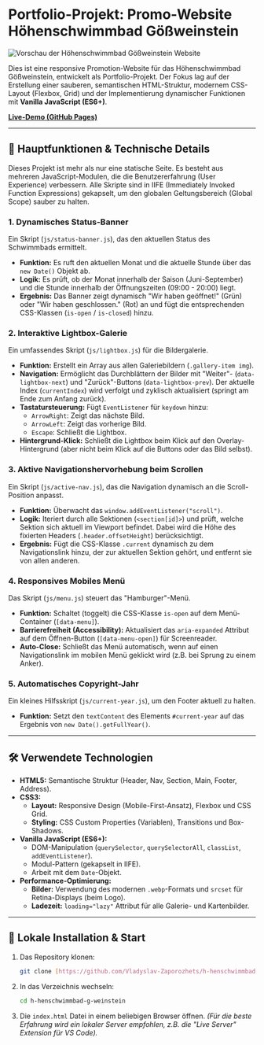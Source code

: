 # Portfolio-Projekt: Promo-Website Höhenschwimmbad Gößweinstein

![Vorschau der Höhenschwimmbad Gößweinstein Website]()

Dies ist eine responsive Promotion-Website für das Höhenschwimmbad Gößweinstein, entwickelt als Portfolio-Projekt. Der Fokus lag auf der Erstellung einer sauberen, semantischen HTML-Struktur, modernem CSS-Layout (Flexbox, Grid) und der Implementierung dynamischer Funktionen mit **Vanilla JavaScript (ES6+)**.

**[Live-Demo (GitHub Pages)](https://vladyslav-zaporozhets.github.io/h-henschwimmbad-g-weinstein/)**

---

## 🚀 Hauptfunktionen & Technische Details

Dieses Projekt ist mehr als nur eine statische Seite. Es besteht aus mehreren JavaScript-Modulen, die die Benutzererfahrung (User Experience) verbessern. Alle Skripte sind in IIFE (Immediately Invoked Function Expressions) gekapselt, um den globalen Geltungsbereich (Global Scope) sauber zu halten.

### 1. Dynamisches Status-Banner
Ein Skript (`js/status-banner.js`), das den aktuellen Status des Schwimmbads ermittelt.
* **Funktion:** Es ruft den aktuellen Monat und die aktuelle Stunde über das `new Date()` Objekt ab.
* **Logik:** Es prüft, ob der Monat innerhalb der Saison (Juni-September) und die Stunde innerhalb der Öffnungszeiten (09:00 - 20:00) liegt.
* **Ergebnis:** Das Banner zeigt dynamisch "Wir haben geöffnet!" (Grün) oder "Wir haben geschlossen." (Rot) an und fügt die entsprechenden CSS-Klassen (`is-open` / `is-closed`) hinzu.

### 2. Interaktive Lightbox-Galerie
Ein umfassendes Skript (`js/lightbox.js`) für die Bildergalerie.
* **Funktion:** Erstellt ein Array aus allen Galeriebildern (`.gallery-item img`).
* **Navigation:** Ermöglicht das Durchblättern der Bilder mit "Weiter"- (`data-lightbox-next`) und "Zurück"-Buttons (`data-lightbox-prev`). Der aktuelle Index (`currentIndex`) wird verfolgt und zyklisch aktualisiert (springt am Ende zum Anfang zurück).
* **Tastatursteuerung:** Fügt `EventListener` für `keydown` hinzu:
    * `ArrowRight`: Zeigt das nächste Bild.
    * `ArrowLeft`: Zeigt das vorherige Bild.
    * `Escape`: Schließt die Lightbox.
* **Hintergrund-Klick:** Schließt die Lightbox beim Klick auf den Overlay-Hintergrund (aber nicht beim Klick auf die Buttons oder das Bild selbst).

### 3. Aktive Navigationshervorhebung beim Scrollen
Ein Skript (`js/active-nav.js`), das die Navigation dynamisch an die Scroll-Position anpasst.
* **Funktion:** Überwacht das `window.addEventListener("scroll")`.
* **Logik:** Iteriert durch alle Sektionen (`<section[id]>`) und prüft, welche Sektion sich aktuell im Viewport befindet. Dabei wird die Höhe des fixierten Headers (`.header.offsetHeight`) berücksichtigt.
* **Ergebnis:** Fügt die CSS-Klasse `.current` dynamisch zu dem Navigationslink hinzu, der zur aktuellen Sektion gehört, und entfernt sie von allen anderen.

### 4. Responsives Mobiles Menü
Das Skript (`js/menu.js`) steuert das "Hamburger"-Menü.
* **Funktion:** Schaltet (toggelt) die CSS-Klasse `is-open` auf dem Menü-Container (`[data-menu]`).
* **Barrierefreiheit (Accessibility):** Aktualisiert das `aria-expanded` Attribut auf dem Öffnen-Button (`[data-menu-open]`) für Screenreader.
* **Auto-Close:** Schließt das Menü automatisch, wenn auf einen Navigationslink im mobilen Menü geklickt wird (z.B. bei Sprung zu einem Anker).

### 5. Automatisches Copyright-Jahr
Ein kleines Hilfsskript (`js/current-year.js`), um den Footer aktuell zu halten.
* **Funktion:** Setzt den `textContent` des Elements `#current-year` auf das Ergebnis von `new Date().getFullYear()`.

---

## 🛠 Verwendete Technologien

* **HTML5:** Semantische Struktur (Header, Nav, Section, Main, Footer, Address).
* **CSS3:**
    * **Layout:** Responsive Design (Mobile-First-Ansatz), Flexbox und CSS Grid.
    * **Styling:** CSS Custom Properties (Variablen), Transitions und Box-Shadows.
* **Vanilla JavaScript (ES6+):**
    * DOM-Manipulation (`querySelector`, `querySelectorAll`, `classList`, `addEventListener`).
    * Modul-Pattern (gekapselt in IIFE).
    * Arbeit mit dem `Date`-Objekt.
* **Performance-Optimierung:**
    * **Bilder:** Verwendung des modernen `.webp`-Formats und `srcset` für Retina-Displays (beim Logo).
    * **Ladezeit:** `loading="lazy"` Attribut für alle Galerie- und Kartenbilder.

---

## 📂 Lokale Installation & Start

1.  Das Repository klonen:
    ```bash
    git clone [https://github.com/Vladyslav-Zaporozhets/h-henschwimmbad-g-weinstein.git](https://github.com/Vladyslav-Zaporozhets/h-henschwimmbad-g-weinstein.git)
    ```
2.  In das Verzeichnis wechseln:
    ```bash
    cd h-henschwimmbad-g-weinstein
    ```
3.  Die `index.html` Datei in einem beliebigen Browser öffnen.
    *(Für die beste Erfahrung wird ein lokaler Server empfohlen, z.B. die "Live Server" Extension für VS Code).*
